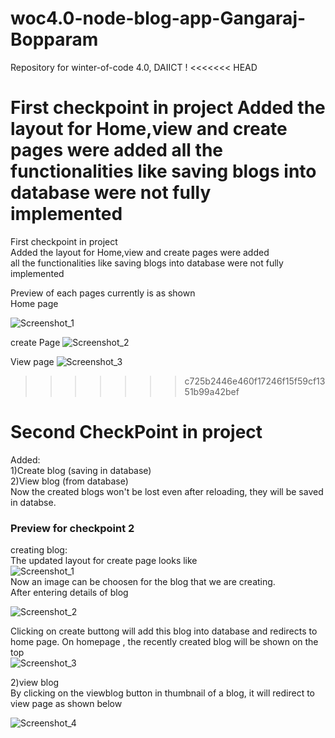 # woc4.0-node-blog-app-Gangaraj-Bopparam

Repository for winter-of-code 4.0, DAIICT !
<<<<<<< HEAD

First checkpoint in project
Added the layout for Home,view and create pages were added
all the functionalities like saving blogs into database were not fully implemented
=======
 
First checkpoint in project  
Added the layout for Home,view and create pages were added  
all the functionalities like saving blogs into database were not fully implemented    


Preview of each pages currently is as shown  
Home page

  ![Screenshot_1](https://user-images.githubusercontent.com/96531549/149365330-cf36626c-b55b-4b40-87e5-4816e2419114.png)


create Page
 ![Screenshot_2](https://user-images.githubusercontent.com/96531549/149365407-031bcffa-fa06-4bf0-9153-6df9dbdd8d95.png)


View page
![Screenshot_3](https://user-images.githubusercontent.com/96531549/149365466-39e3df45-fd4c-4d7c-a60b-37068cb33088.png)
>>>>>>> c725b2446e460f17246f15f59cf1351b99a42bef

Second CheckPoint in project
=====
Added:  
1)Create blog (saving in database)  
2)View blog (from database)  
Now the created blogs won't be lost even after reloading, they will be saved in databse.  
### Preview for checkpoint 2  
creating blog:  
The updated layout for create page looks like  
![Screenshot_1](https://user-images.githubusercontent.com/96531549/149667989-aa7d4475-fed4-47ce-a572-1bf52fa19328.png)  
Now an image can be choosen for the blog that we are creating.  
After entering details of blog

![Screenshot_2](https://user-images.githubusercontent.com/96531549/149668164-1e1ff704-4d1e-4aa6-8015-da434579b633.png)  

Clicking on create buttong will add this blog into database and redirects to home page.
On homepage , the recently created blog will be shown on the top  
![Screenshot_3](https://user-images.githubusercontent.com/96531549/149668209-ec5ef11c-bcf1-4d57-812b-399c4dd54ddb.png)  

2)view blog  
By clicking on the viewblog button in thumbnail of a blog, it will redirect to view page as shown below 

![Screenshot_4](https://user-images.githubusercontent.com/96531549/149668268-21718a8c-4772-4bb0-be0d-da4f92d856dc.png)
